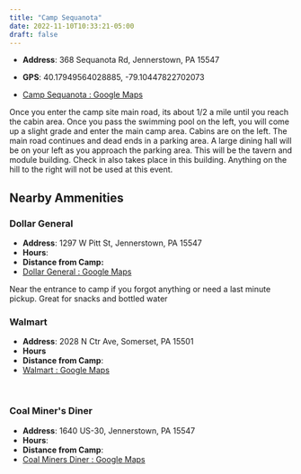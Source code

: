 ```yaml
---
title: "Camp Sequanota"
date: 2022-11-10T10:33:21-05:00
draft: false
---
```


- **Address**: 368 Sequanota Rd, Jennerstown, PA 15547
- **GPS**: 40.17949564028885, -79.10447822702073

- [Camp Sequanota : Google Maps](https://www.google.com/maps/place/Sequanota+Lutheran+Conr+Center+and+Camp/@40.1787971,-79.1056356,344m/data=!3m1!1e3!4m12!1m6!3m5!1s0x0:0xcf492179dd15a9c1!2sSequanota+Lutheran+Conr+Center+and+Camp!8m2!3d40.1801066!4d-79.1005889!3m4!1s0x0:0xcf492179dd15a9c1!8m2!3d40.1801066!4d-79.1005889!5m1!1e4)


Once you enter the camp site main road, its about 1/2 a mile until you reach the cabin area. Once you pass the swimming pool on the left, you will come up a slight grade and enter the main camp area. Cabins are on the left. The main road continues and dead ends in a parking area. A large dining hall will be on your left as you approach the parking area. This will be the tavern and module building. Check in also takes place in this building. Anything on the hill to the right will not be used at this event.

## Nearby Ammenities

### Dollar General 

- **Address**: 1297 W Pitt St, Jennerstown, PA 15547
- **Hours**:
- **Distance from Camp:** 
- [Dollar General : Google Maps](https://www.google.com/maps/place/Sequanota+Lutheran+Conr+Center+and+Camp/@40.1787971,-79.1056356,344m/data=!3m1!1e3!4m12!1m6!3m5!1s0x0:0xcf492179dd15a9c1!2sSequanota+Lutheran+Conr+Center+and+Camp!8m2!3d40.1801066!4d-79.1005889!3m4!1s0x0:0xcf492179dd15a9c1!8m2!3d40.1801066!4d-79.1005889!5m1!1e4)

Near the entrance to camp if you forgot anything or need a last minute pickup.  Great for snacks and bottled water

### Walmart

- **Address**: 2028 N Ctr Ave, Somerset, PA 15501
- **Hours**
- **Distance from Camp**: 
- [Walmart : Google Maps](https://www.google.com/maps/place/Sequanota+Lutheran+Conr+Center+and+Camp/@40.1787971,-79.1056356,344m/data=!3m1!1e3!4m12!1m6!3m5!1s0x0:0xcf492179dd15a9c1!2sSequanota+Lutheran+Conr+Center+and+Camp!8m2!3d40.1801066!4d-79.1005889!3m4!1s0x0:0xcf492179dd15a9c1!8m2!3d40.1801066!4d-79.1005889!5m1!1e4)

​    

### Coal Miner's Diner

- **Address**: 1640 US-30, Jennerstown, PA 15547
- **Hours**:
- **Distance from Camp**: 
- [Coal Miners Diner : Google Maps](https://www.google.com/maps/place/Sequanota+Lutheran+Conr+Center+and+Camp/@40.1787971,-79.1056356,344m/data=!3m1!1e3!4m12!1m6!3m5!1s0x0:0xcf492179dd15a9c1!2sSequanota+Lutheran+Conr+Center+and+Camp!8m2!3d40.1801066!4d-79.1005889!3m4!1s0x0:0xcf492179dd15a9c1!8m2!3d40.1801066!4d-79.1005889!5m1!1e4)





